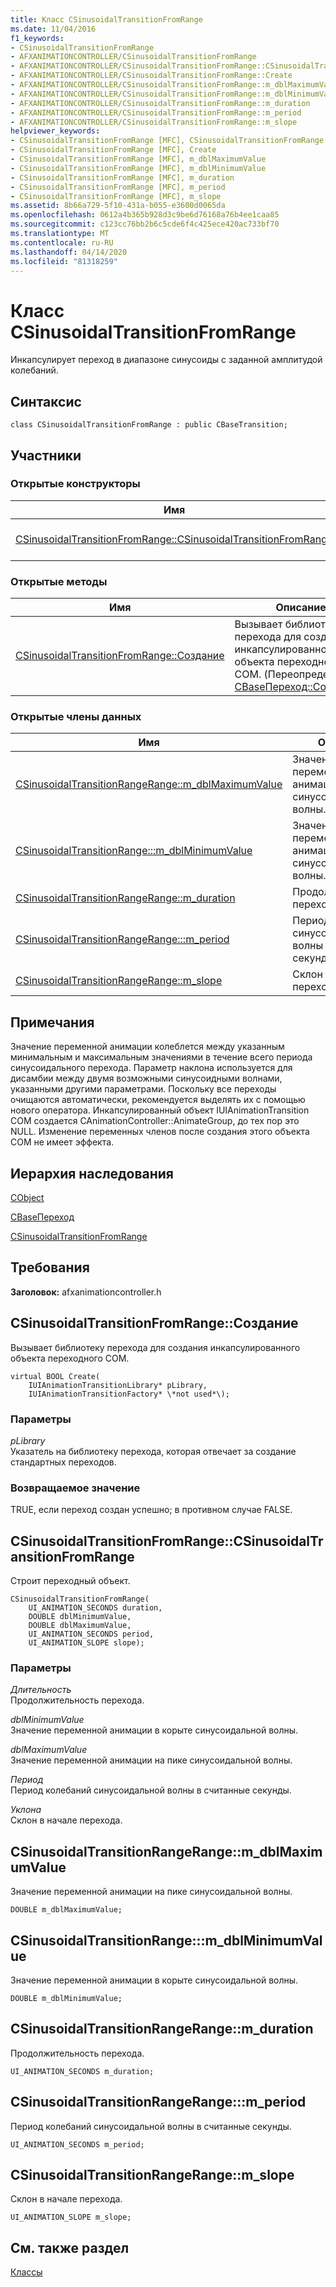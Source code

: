 ```yaml
---
title: Класс CSinusoidalTransitionFromRange
ms.date: 11/04/2016
f1_keywords:
- CSinusoidalTransitionFromRange
- AFXANIMATIONCONTROLLER/CSinusoidalTransitionFromRange
- AFXANIMATIONCONTROLLER/CSinusoidalTransitionFromRange::CSinusoidalTransitionFromRange
- AFXANIMATIONCONTROLLER/CSinusoidalTransitionFromRange::Create
- AFXANIMATIONCONTROLLER/CSinusoidalTransitionFromRange::m_dblMaximumValue
- AFXANIMATIONCONTROLLER/CSinusoidalTransitionFromRange::m_dblMinimumValue
- AFXANIMATIONCONTROLLER/CSinusoidalTransitionFromRange::m_duration
- AFXANIMATIONCONTROLLER/CSinusoidalTransitionFromRange::m_period
- AFXANIMATIONCONTROLLER/CSinusoidalTransitionFromRange::m_slope
helpviewer_keywords:
- CSinusoidalTransitionFromRange [MFC], CSinusoidalTransitionFromRange
- CSinusoidalTransitionFromRange [MFC], Create
- CSinusoidalTransitionFromRange [MFC], m_dblMaximumValue
- CSinusoidalTransitionFromRange [MFC], m_dblMinimumValue
- CSinusoidalTransitionFromRange [MFC], m_duration
- CSinusoidalTransitionFromRange [MFC], m_period
- CSinusoidalTransitionFromRange [MFC], m_slope
ms.assetid: 8b66a729-5f10-431a-b055-e3600d0065da
ms.openlocfilehash: 0612a4b365b928d3c9be6d76168a76b4ee1caa85
ms.sourcegitcommit: c123cc76bb2b6c5cde6f4c425ece420ac733bf70
ms.translationtype: MT
ms.contentlocale: ru-RU
ms.lasthandoff: 04/14/2020
ms.locfileid: "81318259"
---
```

# <a name="csinusoidaltransitionfromrange-class"></a>Класс CSinusoidalTransitionFromRange

Инкапсулирует переход в диапазоне синусоиды с заданной амплитудой колебаний.

## <a name="syntax"></a>Синтаксис

```
class CSinusoidalTransitionFromRange : public CBaseTransition;
```

## <a name="members"></a>Участники

### <a name="public-constructors"></a>Открытые конструкторы

|Имя|Описание|
|----------|-----------------|
|[CSinusoidalTransitionFromRange::CSinusoidalTransitionFromRange](#csinusoidaltransitionfromrange)|Строит переходный объект.|

### <a name="public-methods"></a>Открытые методы

|Имя|Описание|
|----------|-----------------|
|[CSinusoidalTransitionFromRange::Создание](#create)|Вызывает библиотеку перехода для создания инкапсулированного объекта переходного COM. (Переопределяет [CBaseПереход::Создание](../../mfc/reference/cbasetransition-class.md#create).)|

### <a name="public-data-members"></a>Открытые члены данных

|Имя|Описание|
|----------|-----------------|
|[CSinusoidalTransitionRangeRange::m_dblMaximumValue](#m_dblmaximumvalue)|Значение переменной анимации на пике синусоидальной волны.|
|[CSinusoidalTransitionRange:::m_dblMinimumValue](#m_dblminimumvalue)|Значение переменной анимации в корыте синусоидальной волны.|
|[CSinusoidalTransitionRangeRange::m_duration](#m_duration)|Продолжительность перехода.|
|[CSinusoidalTransitionRangeRange:::m_period](#m_period)|Период колебаний синусоидальной волны в считанные секунды.|
|[CSinusoidalTransitionRangeRange::m_slope](#m_slope)|Склон в начале перехода.|

## <a name="remarks"></a>Примечания

Значение переменной анимации колеблется между указанным минимальным и максимальным значениями в течение всего периода синусоидального перехода. Параметр наклона используется для дисамбии между двумя возможными синусоидными волнами, указанными другими параметрами. Поскольку все переходы очищаются автоматически, рекомендуется выделять их с помощью нового оператора. Инкапсулированный объект IUIAnimationTransition COM создается CAnimationController::AnimateGroup, до тех пор это NULL. Изменение переменных членов после создания этого объекта COM не имеет эффекта.

## <a name="inheritance-hierarchy"></a>Иерархия наследования

[CObject](../../mfc/reference/cobject-class.md)

[CBaseПереход](../../mfc/reference/cbasetransition-class.md)

[CSinusoidalTransitionFromRange](../../mfc/reference/csinusoidaltransitionfromrange-class.md)

## <a name="requirements"></a>Требования

**Заголовок:** afxanimationcontroller.h

## <a name="csinusoidaltransitionfromrangecreate"></a><a name="create"></a>CSinusoidalTransitionFromRange::Создание

Вызывает библиотеку перехода для создания инкапсулированного объекта переходного COM.

```
virtual BOOL Create(
    IUIAnimationTransitionLibrary* pLibrary,
    IUIAnimationTransitionFactory* \*not used*\);
```

### <a name="parameters"></a>Параметры

*pLibrary*<br/>
Указатель на библиотеку перехода, которая отвечает за создание стандартных переходов.

### <a name="return-value"></a>Возвращаемое значение

TRUE, если переход создан успешно; в противном случае FALSE.

## <a name="csinusoidaltransitionfromrangecsinusoidaltransitionfromrange"></a><a name="csinusoidaltransitionfromrange"></a>CSinusoidalTransitionFromRange::CSinusoidalTransitionFromRange

Строит переходный объект.

```
CSinusoidalTransitionFromRange(
    UI_ANIMATION_SECONDS duration,
    DOUBLE dblMinimumValue,
    DOUBLE dblMaximumValue,
    UI_ANIMATION_SECONDS period,
    UI_ANIMATION_SLOPE slope);
```

### <a name="parameters"></a>Параметры

*Длительность*<br/>
Продолжительность перехода.

*dblMinimumValue*<br/>
Значение переменной анимации в корыте синусоидальной волны.

*dblMaximumValue*<br/>
Значение переменной анимации на пике синусоидальной волны.

*Период*<br/>
Период колебаний синусоидальной волны в считанные секунды.

*Уклона*<br/>
Склон в начале перехода.

## <a name="csinusoidaltransitionfromrangem_dblmaximumvalue"></a><a name="m_dblmaximumvalue"></a>CSinusoidalTransitionRangeRange::m_dblMaximumValue

Значение переменной анимации на пике синусоидальной волны.

```
DOUBLE m_dblMaximumValue;
```

## <a name="csinusoidaltransitionfromrangem_dblminimumvalue"></a><a name="m_dblminimumvalue"></a>CSinusoidalTransitionRange:::m_dblMinimumValue

Значение переменной анимации в корыте синусоидальной волны.

```
DOUBLE m_dblMinimumValue;
```

## <a name="csinusoidaltransitionfromrangem_duration"></a><a name="m_duration"></a>CSinusoidalTransitionRangeRange::m_duration

Продолжительность перехода.

```
UI_ANIMATION_SECONDS m_duration;
```

## <a name="csinusoidaltransitionfromrangem_period"></a><a name="m_period"></a>CSinusoidalTransitionRangeRange:::m_period

Период колебаний синусоидальной волны в считанные секунды.

```
UI_ANIMATION_SECONDS m_period;
```

## <a name="csinusoidaltransitionfromrangem_slope"></a><a name="m_slope"></a>CSinusoidalTransitionRangeRange::m_slope

Склон в начале перехода.

```
UI_ANIMATION_SLOPE m_slope;
```

## <a name="see-also"></a>См. также раздел

[Классы](../../mfc/reference/mfc-classes.md)
